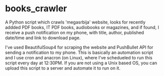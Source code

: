 # books_crawler
A Python script which crawls 'megasrbija' website, looks for recently addded PDF books, IT PDF books, audiobooks or magazines,
and if found, I receive a push notification on my phone, with title, author, published date/time and link to download page.

I've used BeautifulSoup4 for scraping the website and PushBullet API for sending a notification to my phone. This is basically an
automation script and I use cron and anacron (on Linux), where I've schedueled to run this script every day at 12:30PM.
If you are not using a Unix based OS, you can upload this script to a server and automate it to run on it.